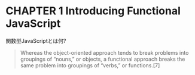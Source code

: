 # CHAPTER 1 Introducing Functional JavaScript

関数型JavaScriptとは何?

> Whereas the object-oriented approach tends to break problems into groupings of “nouns,” or objects, a functional approach breaks the same problem into groupings of “verbs,” or functions.[7]


